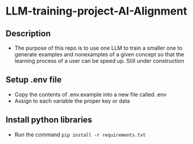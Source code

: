 # LLM-training-project-AI-Alignment


## Description
* The purpose of this repo is to use one LLM to train a smaller one to generate examples and nonexamples of a given concept so that the learning process of a user can be speed up. Still under construction

## Setup .env file
* Copy the contents of .env.example into a new file called .env
* Assign to each variable the proper key or data

## Install python libraries

* Run the command `pip install -r requirements.txt`
